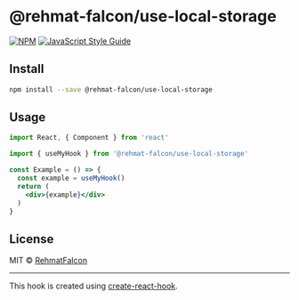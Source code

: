 # @rehmat-falcon/use-local-storage

> 

[![NPM](https://img.shields.io/npm/v/@rehmat-falcon/use-local-storage.svg)](https://www.npmjs.com/package/@rehmat-falcon/use-local-storage) [![JavaScript Style Guide](https://img.shields.io/badge/code_style-standard-brightgreen.svg)](https://standardjs.com)

## Install

```bash
npm install --save @rehmat-falcon/use-local-storage
```

## Usage

```jsx
import React, { Component } from 'react'

import { useMyHook } from '@rehmat-falcon/use-local-storage'

const Example = () => {
  const example = useMyHook()
  return (
    <div>{example}</div>
  )
}
```

## License

MIT © [RehmatFalcon](https://github.com/RehmatFalcon)

---

This hook is created using [create-react-hook](https://github.com/hermanya/create-react-hook).
